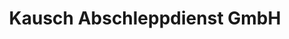 ---
title: "Kausch Abschleppdienst GmbH"
url: /halle-saale/kausch-abschleppdienst-gmbh/
shop: Autowerkstatt
---